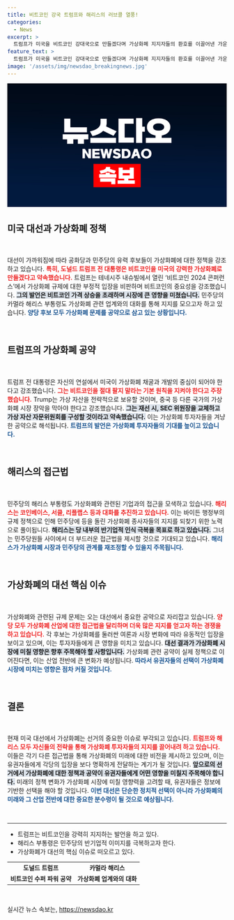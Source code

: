 ```yaml
---
title: 비트코인 강국 트럼프와 해리스의 러브콜 열풍!
categories:
  - News
excerpt: >
  트럼프가 미국을 비트코인 강대국으로 만들겠다며 가상화폐 지지자들의 환호를 이끌어낸 가운데, 해리스 부통령도 가상화폐 업계와 접촉을 시도하며 새로운 정치적 지형을 형성하고 있다. 대선이 다가오면서 가상 자산 규제가 주요 쟁점으로 떠오르고 있다!
feature_text: >
  트럼프가 미국을 비트코인 강대국으로 만들겠다며 가상화폐 지지자들의 환호를 이끌어낸 가운데, 해리스 부통령도 가상화폐 업계와 접촉을 시도하며 새로운 정치적 지형을 형성하고 있다. 대선이 다가오면서 가상 자산 규제가 주요 쟁점으로 떠오르고 있다!
image: '/assets/img/newsdao_breakingnews.jpg'
---
```


<p><img src="/assets/img/newsdao_breakingnews.jpg" alt="implanttips 속보" /></p>

<h2 data-ke-size="size26">미국 대선과 가상화폐 정책</h2>  

<p data-ke-size="size16">&nbsp;</p>  

<p>대선이 가까워짐에 따라 공화당과 민주당의 유력 후보들이 가상화폐에 대한 정책을 강조하고 있습니다. <b><span style="color: #ee2323;">특히, 도널드 트럼프 전 대통령은 비트코인을 미국의 강력한 가상화폐로 만들겠다고 약속했습니다.</span></b> 트럼프는 테네시주 내슈빌에서 열린 ‘비트코인 2024 콘퍼런스’에서 가상화폐 규제에 대한 부정적 입장을 비판하며 비트코인의 중요성을 강조했습니다. <b><span style="background-color: #21538527;">그의 발언은 비트코인 가격 상승을 초래하며 시장에 큰 영향을 미쳤습니다.</span></b> 민주당의 카멀라 해리스 부통령도 가상화폐 관련 업계와의 대화를 통해 지지를 모으고자 하고 있습니다. <b><span style="color: #1a5490;">양당 후보 모두 가상화폐 문제를 공약으로 삼고 있는 상황입니다.</span></b>  </p>

<p data-ke-size="size16">&nbsp;</p>  

<h2 data-ke-size="size26">트럼프의 가상화폐 공약</h2>  

<p data-ke-size="size16">&nbsp;</p>  

<p>트럼프 전 대통령은 자신의 연설에서 미국이 가상화폐 채굴과 개발의 중심이 되어야 한다고 강조했습니다. <b><span style="color: #ee2323;">그는 비트코인을 절대 팔지 말라는 기본 원칙을 지켜야 한다고 주장했습니다.</span></b> Trump는 가상 자산을 전략적으로 보유할 것이며, 중국 등 다른 국가의 가상화폐 시장 장악을 막아야 한다고 강조했습니다. <b><span style="background-color: #21538527;">그는 재선 시, SEC 위원장을 교체하고 가상 자산 자문위원회를 구성할 것이라고 약속했습니다.</span></b> 이는 가상화폐 투자자들을 겨냥한 공약으로 해석됩니다. <b><span style="color: #1a5490;">트럼프의 발언은 가상화폐 투자자들의 기대를 높이고 있습니다.</span></b>  </p>

<p data-ke-size="size16">&nbsp;</p>  

<h2 data-ke-size="size26">해리스의 접근법</h2>  

<p data-ke-size="size16">&nbsp;</p>  

<p>민주당의 해리스 부통령도 가상화폐와 관련된 기업과의 접근을 모색하고 있습니다. <b><span style="color: #ee2323;">해리스는 코인베이스, 서클, 리플랩스 등과 대화를 추진하고 있습니다.</span></b> 이는 바이든 행정부의 규제 정책으로 인해 민주당에 등을 돌린 가상화폐 종사자들의 지지를 되찾기 위한 노력으로 풀이됩니다. <b><span style="background-color: #21538527;">해리스는 당 내부의 반기업적 인식 극복을 목표로 하고 있습니다.</span></b> 그녀는 민주당원들 사이에서 더 부드러운 접근법을 제시할 것으로 기대되고 있습니다. <b><span style="color: #1a5490;">해리스가 가상화폐 시장과 민주당의 관계를 재조정할 수 있을지 주목됩니다.</span></b>  </p>

<p data-ke-size="size16">&nbsp;</p>  

<h2 data-ke-size="size26">가상화폐의 대선 핵심 이슈</h2>  

<p data-ke-size="size16">&nbsp;</p>  

<p>가상화폐와 관련된 규제 문제는 오는 대선에서 중요한 공약으로 자리잡고 있습니다. <b><span style="color: #ee2323;">양당 모두 가상화폐 산업에 대한 접근법을 달리하며 더욱 많은 지지를 얻고자 하는 경쟁을 하고 있습니다.</span></b> 각 후보는 가상화폐를 둘러싼 여론과 시장 변화에 따라 유동적인 입장을 보이고 있으며, 이는 투자자들에게 큰 영향을 미치고 있습니다. <b><span style="background-color: #21538527;">대선 결과가 가상화폐 시장에 미칠 영향은 향후 주목해야 할 사항입니다.</span></b> 가상화폐 관련 공약이 실제 정책으로 이어진다면, 이는 산업 전반에 큰 변화가 예상됩니다. <b><span style="color: #1a5490;">따라서 유권자들의 선택이 가상화폐 시장에 미치는 영향은 점차 커질 것입니다.</span></b>  </p>

<p data-ke-size="size16">&nbsp;</p>  

<h2 data-ke-size="size26">결론</h2>  

<p data-ke-size="size16">&nbsp;</p>  

<p>현재 미국 대선에서 가상화폐는 선거의 중요한 이슈로 부각되고 있습니다. <b><span style="color: #ee2323;">트럼프와 해리스 모두 자신들의 전략을 통해 가상화폐 투자자들의 지지를 끌어내려 하고 있습니다.</span></b> 이들은 각기 다른 접근법을 통해 가상화폐의 미래에 대한 비전을 제시하고 있으며, 이는 유권자들에게 각당의 입장을 보다 명확하게 전달하는 계기가 될 것입니다. <b><span style="background-color: #21538527;">앞으로의 선거에서 가상화폐에 대한 정책과 공약이 유권자들에게 어떤 영향을 미칠지 주목해야 합니다.</span></b>  미래의 정책 변화가 가상화폐 시장에 미칠 영향력을 고려할 때, 유권자들은 정보에 기반한 선택을 해야 할 것입니다. <b><span style="color: #1a5490;">이번 대선은 단순한 정치적 선택이 아니라 가상화폐의 미래와 그 산업 전반에 대한 중요한 분수령이 될 것으로 예상됩니다.</span></b>  </p>

<p data-ke-size="size16">&nbsp;</p>  

<hr>  

<ul>  
<li>트럼프는 비트코인을 강력히 지지하는 발언을 하고 있다.</li>  
<li>해리스 부통령은 민주당의 반기업적 이미지를 극복하고자 한다.</li>  
<li>가상화폐가 대선의 핵심 이슈로 떠오르고 있다.</li>  
</ul>  

<table style="width: 100%;">  
<tr>  
<td style="text-align: center; height: 17px;"><b>도널드 트럼프</b></td>  
<td style="text-align: center; height: 17px;"><b>카멀라 해리스</b></td>  
</tr>  
<tr>  
<td style="text-align: center; height: 17px;"><b>비트코인 수퍼 파워 공약</b></td>  
<td style="text-align: center; height: 17px;"><b>가상화폐 업계와의 대화</b></td>  
</tr>  
</table>  

<p data-ke-size="size16">&nbsp;</p>
실시간 뉴스 속보는, <a href="https://newsdao.kr" rel="dofollow">https://newsdao.kr</a>


